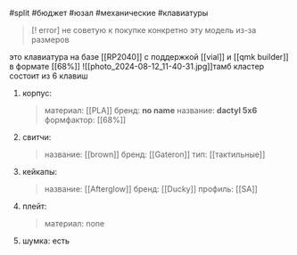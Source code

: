 
#split #бюджет #юзал #механические #клавиатуры
>[! error] не советую к покупке конкретно эту модель из-за размеров

это клавиатура на базе [[RP2040]] с поддержкой [[vial]] и [[qmk builder]] в формате [[68%]]
![[photo_2024-08-12_11-40-31.jpg]]тамб кластер состоит из 6 клавиш


1.  корпус:
	>материал: [[PLA]]
	>бренд: **no name**
	>название: **dactyl 5x6**
	>формфактор: [[68%]]
1. свитчи:
	>название: [[brown]]
	>бренд: [[Gateron]]
	>тип: [[тактильные]]
3. кейкапы:
	>название: [[Afterglow]]
	>бренд: [[Ducky]]
	>профиль: [[SA]]
4. плейт: 
	>материал: none
1. шумка: есть

